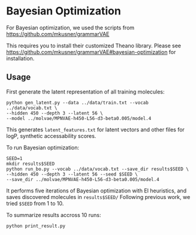 # Bayesian Optimization

For Bayesian optimization, we used the scripts from https://github.com/mkusner/grammarVAE

This requires you to install their customized Theano library. 
Please see https://github.com/mkusner/grammarVAE#bayesian-optimization for installation.

## Usage
First generate the latent representation of all training molecules:
```
python gen_latent.py --data ../data/train.txt --vocab ../data/vocab.txt \
--hidden 450 --depth 3 --latent 56 \
--model ../molvae/MPNVAE-h450-L56-d3-beta0.005/model.4
```
This generates `latent_features.txt` for latent vectors and other files for logP, synthetic accessability scores.

To run Bayesian optimization:
```
SEED=1
mkdir results$SEED
python run_bo.py --vocab ../data/vocab.txt --save_dir results$SEED \
--hidden 450 --depth 3 --latent 56 --seed $SEED \
--save_dir ../molvae/MPNVAE-h450-L56-d3-beta0.005/model.4
```
It performs five iterations of Bayesian optimization with EI heuristics, and saves discovered molecules in `results$SEED/` 
Following previous work, we tried `$SEED` from 1 to 10.

To summarize results accross 10 runs:
```
python print_result.py
```
